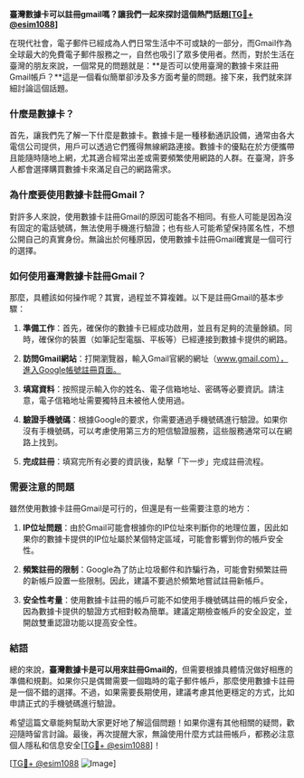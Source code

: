 **臺灣數據卡可以註冊gmail嗎？讓我們一起來探討這個熱門話題[[TG💪+ @esim1088](https://t.me/s/esim1088)]**

在現代社會，電子郵件已經成為人們日常生活中不可或缺的一部分，而Gmail作為全球最大的免費電子郵件服務之一，自然也吸引了眾多使用者。然而，對於生活在臺灣的朋友來說，一個常見的問題就是：**是否可以使用臺灣的數據卡來註冊Gmail帳戶？**這是一個看似簡單卻涉及多方面考量的問題。接下來，我們就來詳細討論這個話題。

### **什麼是數據卡？**

首先，讓我們先了解一下什麼是數據卡。數據卡是一種移動通訊設備，通常由各大電信公司提供，用戶可以透過它們獲得無線網路連接。數據卡的優點在於方便攜帶且能隨時隨地上網，尤其適合經常出差或需要頻繁使用網路的人群。在臺灣，許多人都會選擇購買數據卡來滿足自己的網路需求。

### **為什麼要使用數據卡註冊Gmail？**

對許多人來說，使用數據卡註冊Gmail的原因可能各不相同。有些人可能是因為沒有固定的電話號碼，無法使用手機進行驗證；也有些人可能希望保持匿名性，不想公開自己的真實身份。無論出於何種原因，使用數據卡註冊Gmail確實是一個可行的選擇。

### **如何使用臺灣數據卡註冊Gmail？**

那麼，具體該如何操作呢？其實，過程並不算複雜。以下是註冊Gmail的基本步驟：

1. **準備工作**：首先，確保你的數據卡已經成功啟用，並且有足夠的流量餘額。同時，確保你的裝置（如筆記型電腦、平板等）已經連接到數據卡提供的網路。
   
2. **訪問Gmail網站**：打開瀏覽器，輸入Gmail官網的網址（www.gmail.com），進入Google帳號註冊頁面。

3. **填寫資料**：按照提示輸入你的姓名、電子信箱地址、密碼等必要資訊。請注意，電子信箱地址需要獨特且未被他人使用過。

4. **驗證手機號碼**：根據Google的要求，你需要通過手機號碼進行驗證。如果你沒有手機號碼，可以考慮使用第三方的短信驗證服務，這些服務通常可以在網路上找到。

5. **完成註冊**：填寫完所有必要的資訊後，點擊「下一步」完成註冊流程。

### **需要注意的問題**

雖然使用數據卡註冊Gmail是可行的，但還是有一些需要注意的地方：

1. **IP位址問題**：由於Gmail可能會根據你的IP位址來判斷你的地理位置，因此如果你的數據卡提供的IP位址屬於某個特定區域，可能會影響到你的帳戶安全性。

2. **頻繁註冊的限制**：Google為了防止垃圾郵件和詐騙行為，可能會對頻繁註冊的新帳戶設置一些限制。因此，建議不要過於頻繁地嘗試註冊新帳戶。

3. **安全性考量**：使用數據卡註冊的帳戶可能不如使用手機號碼註冊的帳戶安全，因為數據卡提供的驗證方式相對較為簡單。建議定期檢查帳戶的安全設定，並開啟雙重認證功能以提高安全性。

### **結語**

總的來說，**臺灣數據卡是可以用來註冊Gmail的**，但需要根據具體情況做好相應的準備和規劃。如果你只是偶爾需要一個臨時的電子郵件帳戶，那麼使用數據卡註冊是一個不錯的選擇。不過，如果需要長期使用，建議考慮其他更穩定的方式，比如申請正式的手機號碼進行驗證。

希望這篇文章能夠幫助大家更好地了解這個問題！如果你還有其他相關的疑問，歡迎隨時留言討論。最後，再次提醒大家，無論使用什麼方式註冊帳戶，都務必注意個人隱私和信息安全[[TG💪+ @esim1088](https://t.me/s/esim1088)]！

[[TG💪+ @esim1088](https://t.me/s/esim1088) ![Image](https://i.postimg.cc/4NQfJmqS/Snipaste-2025-05-13-00-14-12.png)]